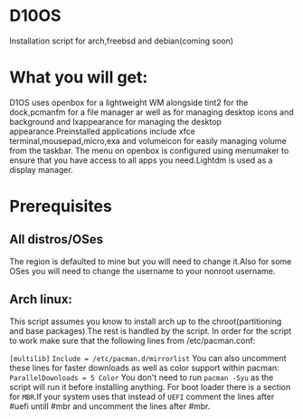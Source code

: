 #  D10OS
Installation script for arch,freebsd and debian(coming soon)
#  What you will get:
D1OS uses openbox for a lightweight WM alongside tint2 for the dock,pcmanfm for a file manager ar well as for managing desktop icons and background and lxappearance for managing the desktop appearance.Preinstalled applications include xfce terminal,mousepad,micro,exa and volumeicon for easily managing volume from the taskbar.
The menu on openbox is configured using menumaker to ensure that you have access to all apps you need.Lightdm is used as a display manager.
#  Prerequisites
## All distros/OSes
The region is defaulted to mine but you will need to change it.Also for some OSes you will need to change the username to your nonroot username.
## Arch linux:
This script assumes you know to install arch up to the chroot(partitioning and base packages).The rest is handled by the script.
In order for the script to work make sure that the following lines from /etc/pacman.conf:


`[multilib]`
`Include = /etc/pacman.d/mirrorlist`
You can also uncomment these lines for faster downloads as well as color support within pacman:
`ParallelDownloads = 5
Color`
You don't need to run `pacman -Syu` as the script will run it before installing anything.
For boot loader there is a section for `MBR`.If your system uses that instead of `UEFI` comment the lines after #uefi untill #mbr and uncomment the lines after #mbr.
